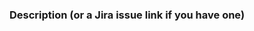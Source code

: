 ### Description (or a Jira issue link if you have one)

<!--
If this is your first contribution to Lucene, please make sure you have reviewed the contribution guide.
https://github.com/apache/lucene/blob/main/CONTRIBUTING.md
-->

